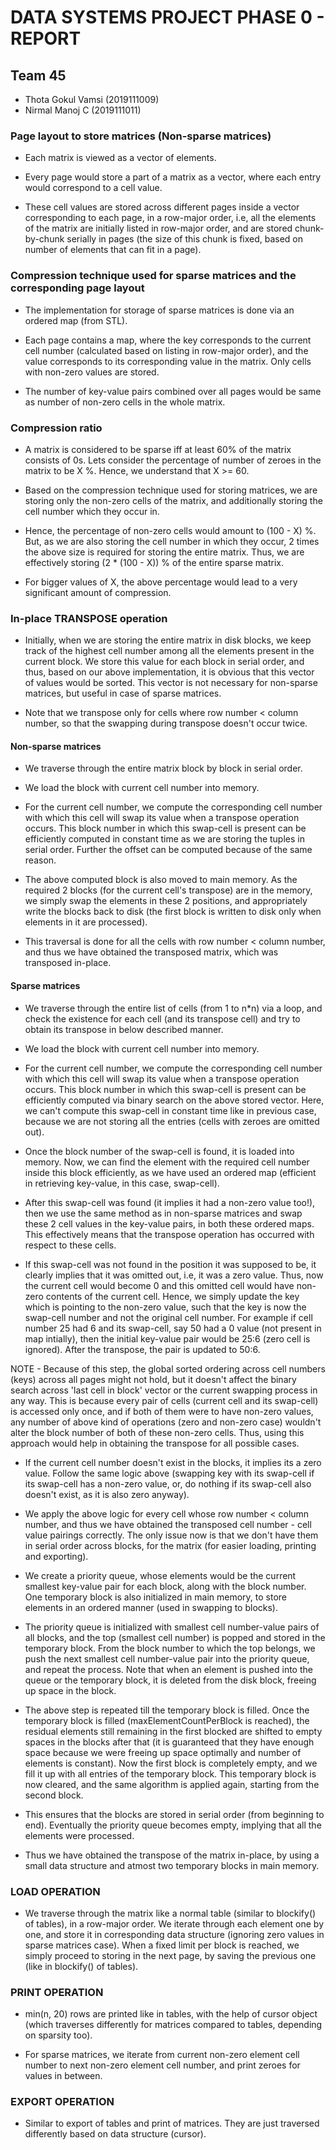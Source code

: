 # DATA SYSTEMS PROJECT PHASE 0 - REPORT


## Team 45
* Thota Gokul Vamsi (2019111009)
* Nirmal Manoj C (2019111011)



### Page layout to store matrices (Non-sparse matrices)

* Each matrix is viewed as a vector of elements. 

* Every page would store a part of a matrix as a vector, where each entry would correspond to a cell value.

* These cell values are stored across different pages inside a vector corresponding to each page, in a row-major order, i.e, all the elements of the matrix are initially listed in row-major order, and are stored chunk-by-chunk serially in pages (the size of this chunk is fixed, based on number of elements that can fit in a page).



### Compression technique used for sparse matrices and the corresponding page layout

* The implementation for storage of sparse matrices is done via an ordered map (from STL). 

* Each page contains a map, where the key corresponds to the current cell number (calculated based on listing in row-major order), and the value corresponds to its corresponding value in the matrix. Only cells with non-zero values are stored.

* The number of key-value pairs combined over all pages would be same as number of non-zero cells in the whole matrix.



### Compression ratio

* A matrix is considered to be sparse iff at least 60% of the matrix consists of 0s. Lets consider the percentage of number of zeroes in the matrix to be X %. Hence, we understand that X >= 60.

* Based on the compression technique used for storing matrices, we are storing only the non-zero cells of the matrix, and additionally storing the cell number which they occur in.

* Hence, the percentage of non-zero cells would amount to (100 - X) %. But, as we are also storing the cell number in which they occur, 2 times the above size is required for storing the entire matrix. Thus, we are effectively storing (2 * (100 - X)) % of the entire sparse matrix. 

* For bigger values of X, the above percentage would lead to a very significant amount of compression.



### In-place TRANSPOSE operation

* Initially, when we are storing the entire matrix in disk blocks, we keep track of the highest cell number among all the elements present in the current block. We store this value for each block in serial order, and thus, based on our above implementation, it is obvious that this vector of values would be sorted. This vector is not necessary for non-sparse matrices, but useful in case of sparse matrices.

* Note that we transpose only for cells where row number < column number, so that the swapping during transpose doesn't occur twice.


#### Non-sparse matrices


* We traverse through the entire matrix block by block in serial order.

* We load the block with current cell number into memory.

* For the current cell number, we compute the corresponding cell number with which this cell will swap its value when a transpose operation occurs. This block number in which this swap-cell is present can be efficiently computed in constant time as we are storing the tuples in serial order. Further the offset can be computed because of the same reason.

* The above computed block is also moved to main memory. As the required 2 blocks (for the current cell's transpose) are in the memory, we simply swap the elements in these 2 positions, and appropriately write the blocks back to disk (the first block is written to disk only when elements in it are processed).

* This traversal is done for all the cells with row number < column number, and thus we have obtained the transposed matrix, which was transposed in-place.


#### Sparse matrices


* We traverse through the entire list of cells (from 1 to n*n) via a loop, and check the existence for each cell (and its transpose cell) and try to obtain its transpose in below described manner.

* We load the block with current cell number into memory.

* For the current cell number, we compute the corresponding cell number with which this cell will swap its value when a transpose operation occurs. This block number in which this swap-cell is present can be efficiently computed via binary search on the above stored vector. Here, we can't compute this swap-cell in constant time like in previous case, because we are not storing all the entries (cells with zeroes are omitted out).

* Once the block number of the swap-cell is found, it is loaded into memory. Now, we can find the element with the required cell number inside this block efficiently, as we have used an ordered map (efficient in retrieving key-value, in this case, swap-cell).

* After this swap-cell was found (it implies it had a non-zero value too!), then we use the same method as in non-sparse matrices and swap these 2 cell values in the key-value pairs, in both these ordered maps. This effectively means that the transpose operation has occurred with respect to these cells.

* If this swap-cell was not found in the position it was supposed to be, it clearly implies that it was omitted out, i.e, it was a zero value. Thus, now the current cell would become 0 and this omitted cell would have non-zero contents of the current cell. Hence, we simply update the key which is pointing to the non-zero value, such that the key is now the swap-cell number and not the original cell number. For example if cell number 25 had 6 and its swap-cell, say 50 had a 0 value (not present in map intially), then the initial key-value pair would be 25:6 (zero cell is ignored). After the transpose, the pair is updated to 50:6. 

NOTE - Because of this step, the global sorted ordering across cell numbers (keys) across all pages might not hold, but it doesn't affect the binary search across 'last cell in block' vector or the current swapping process in any way. This is because every pair of cells (current cell and its swap-cell) is accessed only once, and if both of them were to have non-zero values, any number of above kind of operations (zero and non-zero case) wouldn't alter the block number of both of these non-zero cells. Thus, using this approach would help in obtaining the transpose for all possible cases.

* If the current cell number doesn't exist in the blocks, it implies its a zero value. Follow the same logic above (swapping key with its swap-cell if its swap-cell has a non-zero value, or, do nothing if its swap-cell also doesn't exist, as it is also zero anyway).

* We apply the above logic for every cell whose row number < column number, and thus we have obtained the transposed cell number - cell value pairings correctly. The only issue now is that we don't have them in serial order across blocks, for the matrix (for easier loading, printing and exporting).

* We create a priority queue, whose elements would be the current smallest key-value pair for each block, along with the block number. One temporary block is also initialized in main memory, to store elements in an ordered manner (used in swapping to blocks). 

* The priority queue is initialized with smallest cell number-value pairs of all blocks, and the top (smallest cell number) is popped and stored in the temporary block. From the block number to which the top belongs, we push the next smallest cell number-value pair into the priority queue, and repeat the process. Note that when an element is pushed into the queue or the temporary block, it is deleted from the disk block, freeing up space in the block.

* The above step is repeated till the temporary block is filled. Once the temporary block is filled (maxElementCountPerBlock is reached), the residual elements still remaining in the first blocked are shifted to empty spaces in the blocks after that (it is guaranteed that they have enough space because we were freeing up space optimally and number of elements is constant). Now the first block is completely empty, and we fill it up with all entries of the temporary block. This temporary block is now cleared, and the same algorithm is applied again, starting from the second block. 

* This ensures that the blocks are stored in serial order (from beginning to end). Eventually the priority queue becomes empty, implying that all the elements were processed.

* Thus we have obtained the transpose of the matrix in-place, by using a small data structure and atmost two temporary blocks in main memory.


### LOAD OPERATION 

* We traverse through the matrix like a normal table (similar to blockify() of tables), in a row-major order. We iterate through each element one by one, and store it in corresponding data structure (ignoring zero values in sparse matrices case). When a fixed limit per block is reached, we simply proceed to storing in the next page, by saving the previous one (like in blockify() of tables).

### PRINT OPERATION

* min(n, 20) rows are printed like in tables, with the help of cursor object (which traverses differently for matrices compared to tables, depending on sparsity too).

* For sparse matrices, we iterate from current non-zero element cell number to next non-zero element cell number, and print zeroes for values in between.

### EXPORT OPERATION

* Similar to export of tables and print of matrices. They are just traversed differently based on data structure (cursor).


